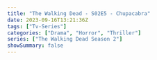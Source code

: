 ```yaml
---
title: "The Walking Dead - S02E5 - Chupacabra"
date: 2023-09-16T13:21:36Z
tags: ["Tv-Series"]
categories: ["Drama", "Horror", "Thriller"]
series: ["The Walking Dead Season 2"]
showSummary: false
---
```


  <mux-player stream-type="on-demand"
  src="https://kp3d-my.sharepoint.com/personal/ryoo_kp3d_onmicrosoft_com/_layouts/15/download.aspx?share=EU5zQe3dj6JJpMi2Z-i47MgBmpkkLpty0jzWsB-giDECzw" metadata-video-title="The Walking Dead - S02E5 - Chupacabra" prefer-playback="mse" controls>
  </mux-player>
  
  
  <script src="https://cdn.jsdelivr.net/npm/@mux/mux-player"></script>
  
   <script id="VoRRUKiwp5lDGub4PcrvjXh014GUfDNsPTyf4TuPk01G8" type="application/ld+json">
 {
  "@context": "https://schema.org/",
  "@type": "VideoObject",
  "name": "The Walking Dead - S02E5 - Chupacabra",
  "contentUrl": "https://stream.mux.com/UAZ02IizzPVBiWqLoO6hHukh00c7PKw5J9n6L3gxnXm8Y.m3u8",
  "thumbnailUrl": "https://www.themoviedb.org/t/p/original/eUMwG5vXg4ovEUvXLAFgrr4bQvp.jpg?width=314&fit_mode=preserve&time=25",
  "uploadDate": "2023-09-16T13:21:36Z",
}

</script>

